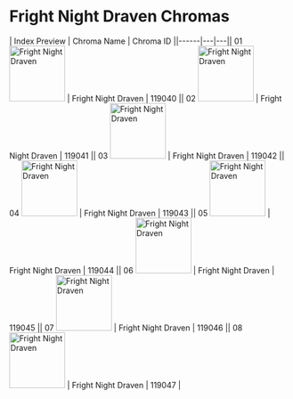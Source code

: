# Fright Night Draven Chromas

| Index  Preview | Chroma Name | Chroma ID ||------|---|---|| 01  <img src='https://raw.communitydragon.org/latest/plugins/rcp-be-lol-game-data/global/default/v1/champion-chroma-images/119/119040.png' alt='Fright Night Draven' width='100'> | Fright Night Draven | 119040 || 02  <img src='https://raw.communitydragon.org/latest/plugins/rcp-be-lol-game-data/global/default/v1/champion-chroma-images/119/119041.png' alt='Fright Night Draven' width='100'> | Fright Night Draven | 119041 || 03  <img src='https://raw.communitydragon.org/latest/plugins/rcp-be-lol-game-data/global/default/v1/champion-chroma-images/119/119042.png' alt='Fright Night Draven' width='100'> | Fright Night Draven | 119042 || 04  <img src='https://raw.communitydragon.org/latest/plugins/rcp-be-lol-game-data/global/default/v1/champion-chroma-images/119/119043.png' alt='Fright Night Draven' width='100'> | Fright Night Draven | 119043 || 05  <img src='https://raw.communitydragon.org/latest/plugins/rcp-be-lol-game-data/global/default/v1/champion-chroma-images/119/119044.png' alt='Fright Night Draven' width='100'> | Fright Night Draven | 119044 || 06  <img src='https://raw.communitydragon.org/latest/plugins/rcp-be-lol-game-data/global/default/v1/champion-chroma-images/119/119045.png' alt='Fright Night Draven' width='100'> | Fright Night Draven | 119045 || 07  <img src='https://raw.communitydragon.org/latest/plugins/rcp-be-lol-game-data/global/default/v1/champion-chroma-images/119/119046.png' alt='Fright Night Draven' width='100'> | Fright Night Draven | 119046 || 08  <img src='https://raw.communitydragon.org/latest/plugins/rcp-be-lol-game-data/global/default/v1/champion-chroma-images/119/119047.png' alt='Fright Night Draven' width='100'> | Fright Night Draven | 119047 |